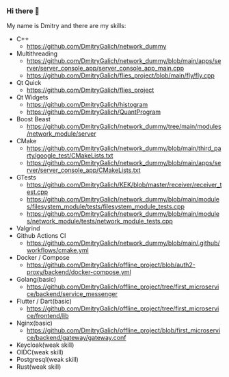 ### Hi there 👋

My name is Dmitry and there are my skills:
* C++
  * https://github.com/DmitryGalich/network_dummy
* Multithreading
  * https://github.com/DmitryGalich/network_dummy/blob/main/apps/server/server_console_app/server_console_app_main.cpp
  * https://github.com/DmitryGalich/flies_project/blob/main/fly/fly.cpp
* Qt Quick
  * https://github.com/DmitryGalich/flies_project
* Qt Widgets
  * https://github.com/DmitryGalich/histogram
  * https://github.com/DmitryGalich/QuantProgram
* Boost Beast
  * https://github.com/DmitryGalich/network_dummy/tree/main/modules/network_module/server
* CMake
  * https://github.com/DmitryGalich/network_dummy/blob/main/third_party/google_test/CMakeLists.txt
  * https://github.com/DmitryGalich/network_dummy/blob/main/apps/server/server_console_app/CMakeLists.txt
* GTests
  * https://github.com/DmitryGalich/KEK/blob/master/receiver/receiver_test.cpp
  * https://github.com/DmitryGalich/network_dummy/blob/main/modules/filesystem_module/tests/filesystem_module_tests.cpp
  * https://github.com/DmitryGalich/network_dummy/blob/main/modules/network_module/tests/network_module_tests.cpp
* Valgrind
* Github Actions CI
  * https://github.com/DmitryGalich/network_dummy/blob/main/.github/workflows/cmake.yml
* Docker / Compose
  * https://github.com/DmitryGalich/offline_project/blob/auth2-proxy/backend/docker-compose.yml
* Golang(basic)
  * https://github.com/DmitryGalich/offline_project/tree/first_microservice/backend/service_messenger
* Flutter / Dart(basic)
  * https://github.com/DmitryGalich/offline_project/tree/first_microservice/frontend/lib
* Nginx(basic)
  * https://github.com/DmitryGalich/offline_project/blob/first_microservice/backend/gateway/gateway.conf
* Keycloak(weak skill)
* OIDC(weak skill)
* Postgresql(weak skill)
* Rust(weak skill)
